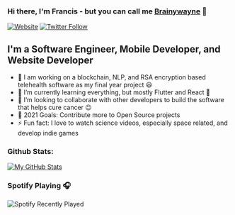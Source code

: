 ### Hi there, I'm Francis - but you can call me [Brainywayne][website] 👋

[![Website](https://img.shields.io/website?label=iamfrancis.web.app&style=for-the-badge&url=https%3A%2F%iamfrancis.web.app)](https://iamfrancis.web.app)
[![Twitter Follow](https://img.shields.io/twitter/follow/dev_eshun?color=1DA1F2&logo=twitter&style=for-the-badge)](https://twitter.com/intent/follow?original_referer=https%3A%2F%2Fgithub.com%2Fdev_eshun&screen_name=dev_eshun)

## I'm a Software Engineer, Mobile Developer, and Website Developer

- 🔭 I am working on a blockchain, NLP, and RSA encryption based telehealth software as my final year project 😃
- 🌱 I’m currently learning everything, but mostly Flutter and React 🤣
- 👯 I’m looking to collaborate with other developers to build the software that helps cure cancer 😉
- 🥅 2021 Goals: Contribute more to Open Source projects
- ⚡ Fun fact: I love to watch science videos, especially space related, and develop indie games




### Github Stats:

[![My GitHub Stats](https://github-readme-stats.vercel.app/api/?username=BrainyWayne&count_private=true&theme=tokyonight&showicons=true)]()



### Spotify Playing 🎧

![Spotify Recently Played](https://spotify-recently-played-readme.vercel.app/api?user=8hutlb9sn78xredf1ej8gp4hv)

<br />
<br />




[website]: https://iamfrancis.web.app
[course]: http://vsCodeHero.com
[twitter]: https://twitter.com/dev_eshun
[youtube]: https://youtube.com/codeSTACKr
[instagram]: https://instagram.com/dev_eshun
[linkedin]: https://linkedin.com/in/codeSTACKr
[webdevplaylist]: https://www.youtube.com/playlist?list=PLkwxH9e_vrAJ0WbEsFA9W3I1W-g_BTsbt
[jsplaylist]: https://www.youtube.com/playlist?list=PLkwxH9e_vrALRJKu7wfXby3MKeflhTu6B
[cssplaylist]: https://www.youtube.com/playlist?list=PLkwxH9e_vrALSdvZuEh6gqQdmDoDIoqz4
[reactplaylist]: https://www.youtube.com/playlist?list=PLkwxH9e_vrAK4TdffpxKY3QGyHCpxFcQ0
